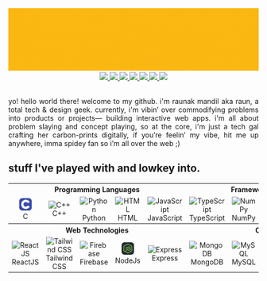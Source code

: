 <img src="https://github.com/raunnieo/raunnieo/blob/main/raunnieo.gif" alt="“hey, its raun here, welcome to my github” " title="“hey, its raun here, welcome to my github” "/>
<div align="justify">
<div align="center">
  <a href="https://www.linkedin.com/in/raunakmandil">
  <img src="https://img.shields.io/badge/Linkedin-%230d1117.svg?style=for-the-badge&logo=Linkedin&logoColor=%231DA1F2">
  </a>
  <a href="https://leetcode.com/u/raunnieo/">
  <img src="https://img.shields.io/badge/LeetCode-%230d1117?style=for-the-badge&logo=LeetCode&logoColor=FFA116">
  </a>
  <a href="https://auth.geeksforgeeks.org/user/raunnieo">
  <img src="https://img.shields.io/badge/GeeksforGeeks-%230d1117?style=for-the-badge&logo=geeksforgeeks&logoColor=298D46">
  </a>
  <a href="https://www.instagram.com/raunnieo">
  <img src="https://img.shields.io/badge/Instagram-%230d1117.svg?style=for-the-badge&logo=Instagram&logoColor=%23E4405F">
  </a>
  <a href="https://www.youtube.com/@raunnieo">
  <img src="https://img.shields.io/badge/YouTube-%230d1117?style=for-the-badge&logo=youtube&logoColor=FF0000">
  </a>
  <a href="mailto:raunak.raagee@gmail.com">
  <img src="https://img.shields.io/badge/Email-%230d1117?style=for-the-badge&logo=gmail&logoColor=D14836">
  </a>
  <a href="https://www.duolingo.com/profile/raunnieo">
  <img src="https://img.shields.io/badge/Duolingo-%230d1117?style=for-the-badge&logo=duolingo&logoColor=58CC02">
  </a>
  </div>
  <br>

  yo! hello world there! welcome to my github. i'm raunak mandil aka raun, a total tech & design geek. currently, i'm vibin’ over commodifying problems into products or projects— building interactive web apps. i'm all about problem slaying and concept playing, so at the core, i'm just a tech gal crafting her carbon-prints digitally, if you’re feelin’ my vibe, hit me up anywhere, imma spidey fan so i’m all over the web ;)  

## stuff I've played with and lowkey into.

<table align = center>
  <!-- Programming Languages -->
  <tr>
    <th colspan="5" align="center">Programming Languages</th>
    <th colspan="5" align="center">Frameworks and Libraries</th>
  </tr>
  <tr>
    <td align="center" width="25">
      <img src="https://github.com/tandpfun/skill-icons/blob/main/icons/C.svg" alt="C++" width="25" height="25" />
      <br>C
    </td>
    <td align="center" width="25">
      <img src="https://techstack-generator.vercel.app/cpp-icon.svg" alt="C++" width="25" height="25" />
      <br>C++
    </td>
    <td align="center" width="25">
      <img src="https://techstack-generator.vercel.app/python-icon.svg" alt="Python" width="25" height="25" />
      <br>Python
    </td>
    <td align="center" width="25">
      <img src="https://skillicons.dev/icons?i=html" alt="HTML" width="25" height="25" />
      <br>HTML
    </td>
    <td align="center" width="25">
      <img src="https://skillicons.dev/icons?i=javascript" alt="JavaScript" width="25" height="25" />
      <br>JavaScript
    </td>
    <td align="center" width="25">
      <img src="https://skillicons.dev/icons?i=typescript" alt="TypeScript" width="25" height="25" />
      <br>TypeScript
    </td>
        <td align="center" width="25">
      <img src="https://github.com/marwin1991/profile-technology-icons/assets/76012086/4ec200c2-acdf-4c42-b419-cd49cba3d09f" alt="NumPy" width="25" height="25" />
      <br>NumPy
    </td>
    <td align="center" width="25">
      <img src="https://github.com/marwin1991/profile-technology-icons/assets/76012086/24b02d77-2f28-43c7-b5d6-e15e3395851b" alt="Pandas" width="25" height="25" />
      <br>Pandas
    </td>
    <td align="center" width="25">
      <img src="https://upload.wikimedia.org/wikipedia/commons/8/84/Matplotlib_icon.svg" alt="Matplotlib" width="25" height="25" />
      <br>Matplotlib
    </td>
    <td align="center" width="25">
      <img src="https://github.com/marwin1991/profile-technology-icons/assets/76012086/cbaed680-d3a4-4693-9de6-23cdf5345928" alt="PyGame" width="25" height="25" />
      <br>PyGame
    </td>
    <td align="center" width="25">
      <img src="https://user-images.githubusercontent.com/25181517/183914128-3fc88b4a-4ac1-40e6-9443-9a30182379b7.png" alt="Jupyter" width="25" height="25" />
      <br>Jupyter
    </td>
  </tr>

  <!-- Web Technologies -->
  <tr>
    <th colspan="5" align="center">Web Technologies</th>
    <th colspan="5" align="center">Other Tools</th>
  </tr>
  <tr>
    <td align="center" width="25">
      <img src="https://skillicons.dev/icons?i=react" alt="ReactJS" width="25" height="25" />
      <br>ReactJS
    </td>
    <td align="center" width="25">
      <img src="https://skillicons.dev/icons?i=tailwind" alt="Tailwind CSS" width="25" height="25" />
      <br>Tailwind CSS
    </td>
    <td align="center" width="25">
      <img src="https://skillicons.dev/icons?i=firebase" alt="Firebase" width="25" height="25" />
      <br>Firebase
    </td>
    <td align="center" width="25">
      <img src="https://github.com/tandpfun/skill-icons/blob/main/icons/NodeJS-Dark.svg" alt="NodeJs" width="25" height="25" />
      <br>NodeJs
    </td>
    <td align="center" width="25">
      <img src="https://skillicons.dev/icons?i=express" alt="Express" width="25" height="25" />
      <br>Express
    </td>
    <td align="center" width="25">
      <img src="https://skillicons.dev/icons?i=mongodb" alt="MongoDB" width="25" height="25" />
      <br>MongoDB
    </td>
    <td align="center" width="25">
      <img src="https://skillicons.dev/icons?i=mysql" alt="MySQL" width="25" height="25" />
      <br>MySQL
    </td>
    <td align="center" width="25">
      <img src="https://skillicons.dev/icons?i=notion" alt="Notion" width="25" height="25" />
      <br>Notion
    </td>
    <td align="center" width="25">
      <img src="https://skillicons.dev/icons?i=git" alt="Git" width="25" height="25" />
      <br>Git
    </td>
    <td align="center" width="25">
      <img src="https://skillicons.dev/icons?i=vercel" alt="Vercel" width="25" height="25" />
      <br>Vercel
    </td>
    <td align="center" width="25">
      <img src="https://skillicons.dev/icons?i=vscode" alt="VS Code" width="25" height="25" />
      <br>VS Code
    </td>
  </tr>
</table>




<p align="center"><img src="https://komarev.com/ghpvc/?username=raunnieo&style=flat-square&color=%230d1117" alt=""></p>

</div>
